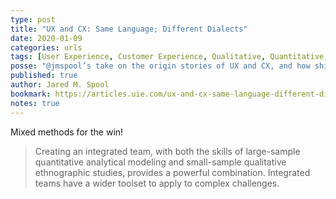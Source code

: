 ```yaml
---
type: post
title: "UX and CX: Same Language; Different Dialects"
date: 2020-01-09
categories: urls
tags: [User Experience, Customer Experience, Qualitative, Quantitative, Mixed Methods]
posse: "@jmspool’s take on the origin stories of UX and CX, and how shifting from a role to skill mindset alongside a mixed methods approach can offer more impact."
published: true
author: Jared M. Spool
bookmark: https://articles.uie.com/ux-and-cx-same-language-different-dialects/
notes: true
---
```


Mixed methods for the win!

> Creating an integrated team, with both the skills of large-sample quantitative analytical modeling and small-sample qualitative ethnographic studies, provides a powerful combination. Integrated teams have a wider toolset to apply to complex challenges.
